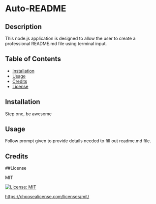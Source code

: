 # Auto-README
        
## Description
        
This node.js application is designed to allow the user to create a professional README.md file using terminal input.
        
## Table of Contents
        
* [Installation](#installation)
* [Usage](#usage)
* [Credits](#credits)
* [License](#license)
        
## Installation
        
Step one, be awesome
        
## Usage
        
Follow prompt given to provide details needed to fill out readme.md file.
        
## Credits
        
    
                        
##License

MIT

[![License: MIT](https://img.shields.io/badge/License-MIT-yellow.svg)](https://opensource.org/licenses/MIT)

https://choosealicense.com/licenses/mit/
        
    
